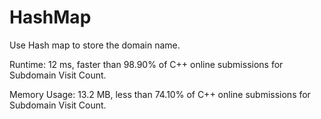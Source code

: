 # HashMap

Use Hash map to store the domain name.

Runtime: 12 ms, faster than 98.90% of C++ online submissions for Subdomain Visit Count.

Memory Usage: 13.2 MB, less than 74.10% of C++ online submissions for Subdomain Visit Count.


  